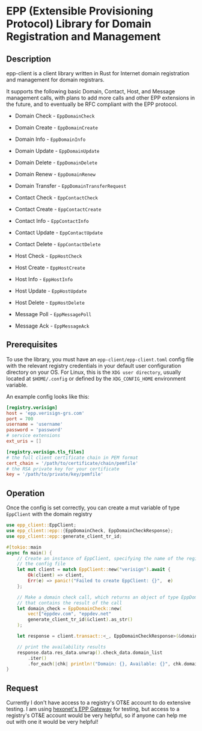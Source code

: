# EPP (Extensible Provisioning Protocol) Library for Domain Registration and Management

## Description

epp-client is a client library written in Rust for Internet domain registration and management for domain registrars.

It supports the following basic Domain, Contact, Host, and Message management calls, with plans to add more calls
and other EPP extensions in the future, and to eventually be RFC compliant with the EPP protocol.

- Domain Check - `EppDomainCheck`
- Domain Create - `EppDomainCreate`
- Domain Info - `EppDomainInfo`
- Domain Update - `EppDomainUpdate`
- Domain Delete - `EppDomainDelete`
- Domain Renew - `EppDomainRenew`
- Domain Transfer - `EppDomainTransferRequest`

- Contact Check - `EppContactCheck`
- Contact Create - `EppContactCreate`
- Contact Info - `EppContactInfo`
- Contact Update - `EppContactUpdate`
- Contact Delete - `EppContactDelete`

- Host Check - `EppHostCheck`
- Host Create - `EppHostCreate`
- Host Info - `EppHostInfo`
- Host Update - `EppHostUpdate`
- Host Delete - `EppHostDelete`

- Message Poll - `EppMessagePoll`
- Message Ack - `EppMessageAck`

## Prerequisites

To use the library, you must have an `epp-client/epp-client.toml` config file with the relevant registry
credentials in your default user configuration directory on your OS. For Linux, this is the `XDG user directory`,
usually located at `$HOME/.config` or defined by the `XDG_CONFIG_HOME` environment variable.

An example config looks like this:

```toml
[registry.verisign]
host = 'epp.verisign-grs.com'
port = 700
username = 'username'
password = 'password'
# service extensions
ext_uris = []

[registry.verisign.tls_files]
# the full client certificate chain in PEM format
cert_chain = '/path/to/certificate/chain/pemfile'
# the RSA private key for your certificate
key = '/path/to/private/key/pemfile'
```

## Operation

Once the config is set correctly, you can create a mut variable of type `EppClient`
with the domain registry

```rust
use epp_client::EppClient;
use epp_client::epp::{EppDomainCheck, EppDomainCheckResponse};
use epp_client::epp::generate_client_tr_id;

#[tokio::main
async fn main() {
    // Create an instance of EppClient, specifying the name of the registry as in
    // the config file
    let mut client = match EppClient::new("verisign").await {
        Ok(client) => client,
        Err(e) => panic!("Failed to create EppClient: {}",  e)
    };

    // Make a domain check call, which returns an object of type EppDomainCheckResponse
    // that contains the result of the call
    let domain_check = EppDomainCheck::new(
        vec!["eppdev.com", "eppdev.net"
        generate_client_tr_id(&client).as_str()
    );

    let response = client.transact::<_, EppDomainCheckResponse>(&domain_check).await.unwrap();

    // print the availability results
    response.data.res_data.unwrap().check_data.domain_list
        .iter()
        .for_each(|chk| println!("Domain: {}, Available: {}", chk.domain.name, chk.domain.available));
}
```

## Request

Currently I don't have access to a registry's OT&E account to do extensive testing. I am using [hexonet's EPP Gateway](https://wiki.hexonet.net/wiki/EPP_Gateway) for testing, but access to a registry's OT&E account would be very helpful, so if anyone can help me out with one it would be very helpful!